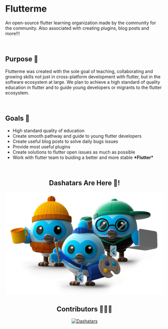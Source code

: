 <h1>Flutterme</h1>
<p>
  An open-source flutter learning organization made by the community for the community. Also associated with creating plugins, blog posts and more!!!
</p>

<br>

<h2>Purpose 📝</h2>
<p>
  Flutterme was created with the sole goal of teaching, collaborating and growing skills not just in cross-platform development with flutter, but in the software
  ecosystem at large. We plan to achieve a high standard of quality education in flutter and to guide young developers or migrants to the flutter ecosystem.
</p>

<br>

<h2>Goals 🥅</h2>
<ul>
  <li>High standard quality of education</li>
  <li>Create smooth pathway and guide to young flutter developers</li>
  <li>Create useful blog posts to solve daily bugs issues</li>
  <li>Provide most useful plugins</li>
  <li>Create solutions to flutter open issues as much as possible</li>
  <li>Work with flutter team to buiding a better and more stable <b>*Flutter*</b></li>
</ul>

<br>

<div align="center">
  <h2>Dashatars Are Here 🥳!</h2>
  <img src="https://raw.githubusercontent.com/fluttermeorg/.github/main/profile/dashatars.png" alt="Dashatars"/>
</div>

<div align="center">
  <h2>Contributors 🧑‍🤝‍🧑</h2>
  <a href="https://github.com/orgs/fluttermeorg/people">
    <img src="https://contrib.rocks/image?repo=fluttermeorg/flutterme_website" alt="Dashatars"/>
  </a>
</div>
